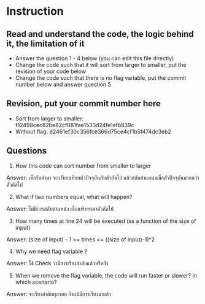 ﻿# Instruction

## Read and understand the code, the logic behind it, the limitation of it
* Answer the question 1 - 4 below (you can edit this file directly)
* Change the code such that it will sort from larger to smaller, put the revision of your code below
* Change the code such that there is no flag variable, put the commit number below and answer question 5 


## Revision, put your commit number here
* Sort from larger to smaller: f12498cec82be82cf081fae1533d24fe1efb839c
* Without flag: d2461ef30c356fce366d75ce4cf1b5f474dc3eb2

## Questions
1. How this code can sort number from smaller to larger
 
Answer: เมื่อรับค่ามา จะเปรียบเทียบตัวปัจจุบันกับตัวถัดไป แล้วสลับตำแหน่งเมื่อตัวปัจจุบันมากกว่าตัวถัดไป

2. What if two numbers equal, what will happen? 

Answer: ไม่มีการสลับตำแหน่ง เลื่อนพิจารณาตัวถัดไป

3. How many times at line 24 will be executed (as a function of the size of input) 

Answer: (size of input) - 1 >= times <= ((size of input)-1)^2

4. Why we need flag variable ? 

Answer: ใช้ Check ว่ามีการเรียงลำดับแล้วหรือยัง 

5. When we remove the flag variable, the code will run faster or slower? in which scenario? 

Answer: จะเรียงลำดับทุกรอบ ถึงแม้มีการเรียงมาแล้ว 